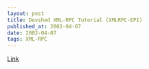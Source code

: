 ```yaml
---
layout: post
title: Devshed XML-RPC Tutorial (XMLRPC-EPI)
published_at: 2002-04-07
date: 2002-04-07
tags: XML-RPC
---
```


[Link](http://www.devshed.com/Server_Side/PHP/XMLRPCwithPHP/page1.html)  